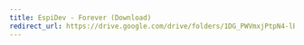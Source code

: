 ```yaml
---
title: EspiDev - Forever (Download)
redirect_url: https://drive.google.com/drive/folders/1DG_PWVmxjPtpN4-lBgwRLjXECx5EhNQR?usp=drive_link
---
```

